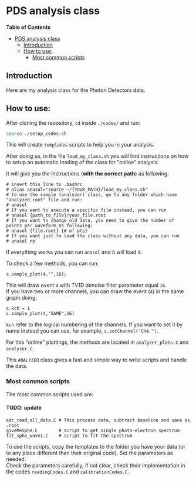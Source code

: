# PDS analysis class

<!-- markdown-toc start - Don't edit this section. Run M-x markdown-toc-refresh-toc -->
**Table of Contents**

- [PDS analysis class](#pds-analysis-class)
    - [Introduction](#introduction)
    - [How to use:](#how-to-use)
        - [Most common scripts](#most-common-scripts)
<!-- markdown-toc end -->

## Introduction

Here are my analysis class for the Photon Detectors data.


## How to use:

After cloning the repository, `cd` inside `./codes/` and run:

``` bash
source ./setup_codes.sh
```

This will create `templates` scripts to help you in your analysis. 

After doing so, in the file `load_my_class.sh` you will find instructions on how to setup an automatic loading of the class for "online" analysis. 

It will give you the instructions (**with the correct path**) as following:

``` example
# insert this line to .bashrc
# alias anasol="source ~/{YOUR_PATH}/load_my_class.sh"
# to use the sample (analyzer) class, go to any folder which have "analyzed.root" file and run:
# anasol
# If you want to execute a specific file instead, you can run
# anasol {path_to_file}/your_file.root 
# If you want to change old data, you need to give the number of points per waveform as following:
# anasol {file.root} {# of pts}
# If you want just to load the class without any data, you can run
# anasol no
```


If everything works you can run `anasol` and it will load it.

To check a few methods, you can run:
``` root
s.sample_plot(4,"",16);
```

This will draw event `4` with TV1D denoise filter parameter equal `16`.<br>
If you have two or more channels, you can draw the event (`4`) in the same graph doing:

``` root
s.kch = 1
s.sample_plot(4,"SAME",16)
```

`kch` refer to the logical numbering of the channels. If you want to set it by name instead you can use, for example, `s.setChannel("Ch4.")`.


For this "online" plottings, the methods are located in `analyzer_plots.C` and `analyzer.C`.


This `ANALYZER` class gives a fast and simple way to write scripts and handle the data. 


### Most common scripts

The most common scripts used are:

#### TODO: update

``` example
adc_read_all_data.C # This process data, subtract baseline and save as .root
giveMeSphe.C        # script to get single photo-electron spectrum
fit_sphe_wave1.C    # script to fit the spectrum
```

To use the scripts, copy the templates to the folder you have your data (or to any place different than their original code). Set the parameters as needed.<br>
Check the parameters carefully, if not clear, check their implementation in the codes `readingCodes.C` and `calibrationCodes.C`.








